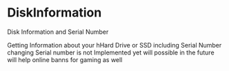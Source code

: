 # DiskInformation
Disk Information and Serial Number


Getting Information about your hHard Drive or SSD including Serial Number changing Serial number is not Implemented yet will possible in the future will help online banns for gaming as well 
